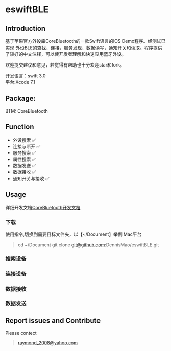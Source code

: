 eswiftBLE
==================
## Introduction
基于苹果官方外设库CoreBluetooth的一款Swift语言的IOS Demo程序。经测试已实现
外设BLE的查找，连接，服务发现，数据读写，通知开关和读取。程序提供了较好的中文注释，可以使开发者理解和快速应用蓝牙外设。  

欢迎提交建议和意见，若觉得有帮助也十分欢迎star和fork。

开发语言：swift 3.0  
平台:Xcode 7.1

## Package:
BTM: CoreBluetooth
## Function
+ 外设搜索 ✅
+ 连接与断开 ✅
+ 服务搜索 ✅
+ 属性搜索 ✅
+ 数据发送 ✅
+ 数据接收 ✅
+ 通知开关与接收 ✅

## Usage
详细开发文档[CoreBluetooth开发文档](github.com/DennisMao/eswiftBLE/CoreBluetooth开发文档.md)
### 下载
使用指令,切换到需要目标文件夹，以【~/Document】举例 Mac平台
>cd ~/Document
>git clone git@github.com:DennisMao/eswiftBLE.git

### 搜索设备
### 连接设备
### 数据接收
### 数据发送


## Report issues and Contribute
Please contect 
>raymond_2008@yahoo.com 



